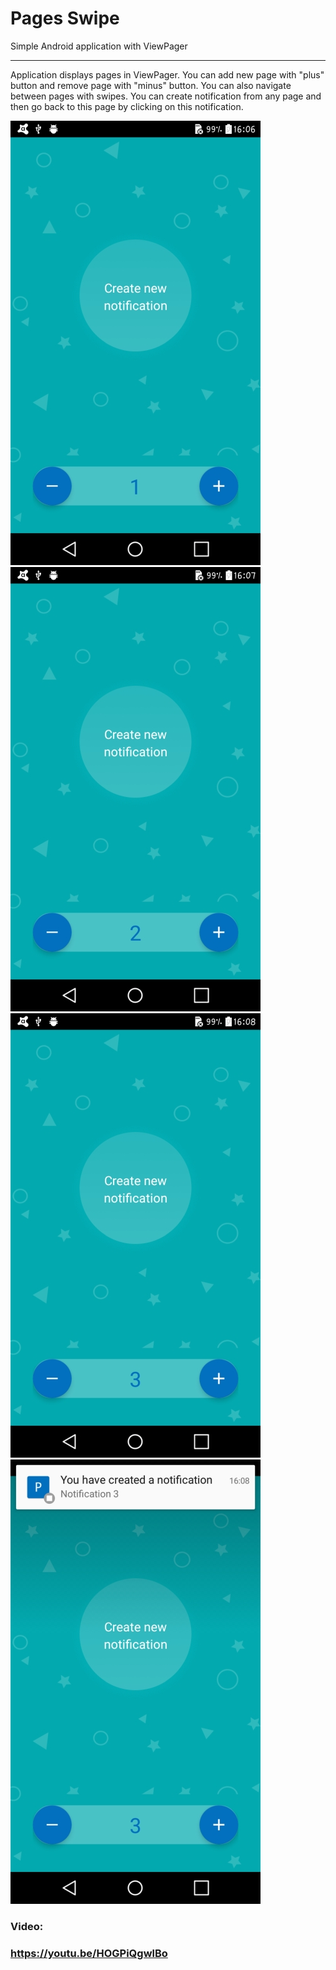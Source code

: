 # Pages Swipe

Simple Android application with ViewPager

-------------------------------------

Application displays pages in ViewPager. You can add new page with "plus" button and remove page with "minus" button. 
You can also navigate between pages with swipes. You can create notification from any page and then go back to this page by clicking on this notification.

![screenshot](https://raw.githubusercontent.com/Vitaliy-B/PagesSwipe/master/scrsh/image01.jpg)
![screenshot](https://raw.githubusercontent.com/Vitaliy-B/PagesSwipe/master/scrsh/image02.jpg)
![screenshot](https://raw.githubusercontent.com/Vitaliy-B/PagesSwipe/master/scrsh/image03.jpg)
![screenshot](https://raw.githubusercontent.com/Vitaliy-B/PagesSwipe/master/scrsh/image04.jpg)

### Video:
### https://youtu.be/HOGPiQgwlBo
